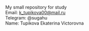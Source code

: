 My small repository for study  
Email: k_tupikova00@mail.ru  
Telegram: @sugahu  
Name: Tupikova Ekaterina Victorovna
